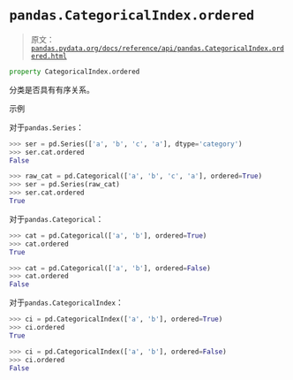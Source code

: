 # `pandas.CategoricalIndex.ordered`

> 原文：[`pandas.pydata.org/docs/reference/api/pandas.CategoricalIndex.ordered.html`](https://pandas.pydata.org/docs/reference/api/pandas.CategoricalIndex.ordered.html)

```py
property CategoricalIndex.ordered
```

分类是否具有有序关系。

示例

对于`pandas.Series`：

```py
>>> ser = pd.Series(['a', 'b', 'c', 'a'], dtype='category')
>>> ser.cat.ordered
False 
```

```py
>>> raw_cat = pd.Categorical(['a', 'b', 'c', 'a'], ordered=True)
>>> ser = pd.Series(raw_cat)
>>> ser.cat.ordered
True 
```

对于`pandas.Categorical`：

```py
>>> cat = pd.Categorical(['a', 'b'], ordered=True)
>>> cat.ordered
True 
```

```py
>>> cat = pd.Categorical(['a', 'b'], ordered=False)
>>> cat.ordered
False 
```

对于`pandas.CategoricalIndex`：

```py
>>> ci = pd.CategoricalIndex(['a', 'b'], ordered=True)
>>> ci.ordered
True 
```

```py
>>> ci = pd.CategoricalIndex(['a', 'b'], ordered=False)
>>> ci.ordered
False 
```
